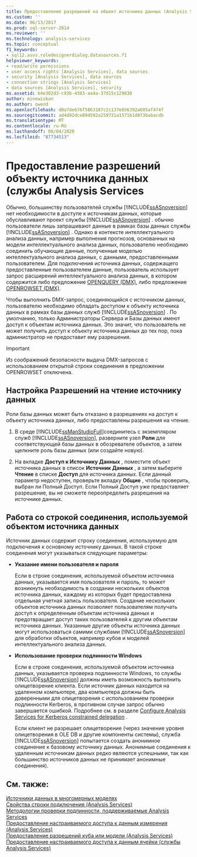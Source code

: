 ```yaml
---
title: Предоставление разрешений на объект источника данных (Analysis Services) | Документация Майкрософт
ms.custom: ''
ms.date: 06/13/2017
ms.prod: sql-server-2014
ms.reviewer: ''
ms.technology: analysis-services
ms.topic: conceptual
f1_keywords:
- sql12.asvs.roledesignerdialog.datasources.f1
helpviewer_keywords:
- read/write permissions
- user access rights [Analysis Services], data sources
- security [Analysis Services], data sources
- connection strings [Analysis Services]
- data sources [Analysis Services], security
ms.assetid: b4e302d3-c93b-4383-aa4a-37d15c129830
author: minewiskan
ms.author: owend
ms.openlocfilehash: d0a7de676f5863187c2c137e056392a605af474f
ms.sourcegitcommit: ad4d92dce894592a259721a1571b1d8736abacdb
ms.translationtype: MT
ms.contentlocale: ru-RU
ms.lasthandoff: 08/04/2020
ms.locfileid: "87734513"
---
```

# <a name="grant-permissions-on-a-data-source-object-analysis-services"></a>Предоставление разрешений объекту источника данных (службы Analysis Services
  Обычно, большинству пользователей службы [!INCLUDE[ssASnoversion](../../includes/ssasnoversion-md.md)] нет необходимости в доступе к источникам данных, которые обуславливают проект службы [!INCLUDE[ssASnoversion](../../includes/ssasnoversion-md.md)] . обычно пользователи лишь запрашивают данные в рамках базы данных службы [!INCLUDE[ssASnoversion](../../includes/ssasnoversion-md.md)] . Однако в контексте интеллектуального анализа данных, например выполнения прогнозов, основанных на модели интеллектуального анализа данных, пользователю необходимо соединить обучающие данные, полученные моделью интеллектуального анализа данных, с данными, предоставленными пользователем. Для подключения источника данных, содержащего предоставленные пользователем данные, пользователь использует запрос расширений интеллектуального анализа данных, в котором содержится либо предложение [OPENQUERY (DMX)](/sql/dmx/source-data-query-openquery), либо предложение [OPENROWSET (DMX)](/sql/dmx/source-data-query-openrowset).  
  
 Чтобы выполнить DMX-запрос, соединяющийся с источником данных, пользователю необходимо обладать доступом к объекту источника данных в рамках базы данных служб [!INCLUDE[ssASnoversion](../../includes/ssasnoversion-md.md)] . По умолчанию, только Администраторы Сервера и Базы данных имеют доступ к объектам источника данных. Это значит, что пользователь не может получить доступ к объекту источника данных до тех пор, пока администратор не предоставит ему разрешения.  
  
> [!IMPORTANT]  
>  Из соображений безопасности выдача DMX-запросов с использованием открытой строки соединения в предложении OPENROWSET отключена.  
  
## <a name="set-read-permissions-to-a-data-source"></a>Настройка Разрешений на чтение источнику данных  
 Роли базы данных может быть отказано в разрешениях на доступ к объекту источника данных, либо предоставлены разрешения на чтение.  
  
1.  В среде [!INCLUDE[ssManStudioFull](../../includes/ssmanstudiofull-md.md)]соединитесь с экземпляром служб [!INCLUDE[ssASnoversion](../../includes/ssasnoversion-md.md)], разверните узел **Роли** для соответствующей базы данных в обозревателе объектов, а затем щелкните роль базы данных (или создайте новую).  
  
2.  На вкладке **Доступ к Источнику Данных** , поместите объект источника данных в список **Источник Данных** , а затем выберите **Чтение** в списке **Доступ** для источника данных. Если данный параметр недоступен, проверьте вкладку **Общие** , чтобы проверить, выбран ли Полный Доступ. Если Полный Доступ уже предоставляет разрешение, вы не сможете переопределить разрешения на источнике данных.  
  
## <a name="working-with-the-connection-string-used-by-a-data-source-object"></a>Работа со строкой соединения, используемой объектом источника данных  
 Источник данных содержит строку соединения, используемую для подключения к основному источнику данных. В такой строке соединения могут указываться следующие параметры:  
  
-   **Указание имени пользователя и пароля**  
  
     Если в строке соединения, используемой объектом источника данных, указывается имя пользователя и пароль, то может возникнуть необходимость в создании нескольких объектов источника данных, каждому из которых будет предоставлена отдельная учетная запись пользователя. Создание нескольких объектов источника данных позволяет пользователям получать доступ к определенным объектам источника данных и предотвращает доступ таких пользователей к другим объектам источника данных. Указанные другие объекты источника данных могут использоваться самими службами [!INCLUDE[ssASnoversion](../../includes/ssasnoversion-md.md)] для обработки объектов, например кубов и моделей интеллектуального анализа данных.  
  
-   **Использование проверки подлинности Windows**  
  
     Если в строке соединения, используемой объектом источника данных, указывается проверка подлинности Windows, то службы [!INCLUDE[ssASnoversion](../../includes/ssasnoversion-md.md)] должны иметь возможность выполнить олицетворение клиента. Если источник данных находится на удаленном компьютере, два компьютера должны быть доверенными для олицетворения с использованием проверки подлинности Kerberos, в противном случае запрос обычно завершается ошибкой. Подробнее см. в разделе [Configure Analysis Services for Kerberos constrained delegation](../instances/configure-analysis-services-for-kerberos-constrained-delegation.md) .  
  
     Если клиент не разрешает олицетворение (через значение уровня олицетворения в OLE DB и другие компоненты системы), служба [!INCLUDE[ssASnoversion](../../includes/ssasnoversion-md.md)] попытается создать анонимное соединение к базовому источнику данных. Анонимные соединения к удаленным источникам данных редко являются успешными, так как большинство источников данных не принимает анонимные соединения).  
  
## <a name="see-also"></a>См. также:  
 [Источники данных в многомерных моделях](data-sources-in-multidimensional-models.md)   
 [Свойства строки подключения &#40;Analysis Services&#41;](../instances/connection-string-properties-analysis-services.md)   
 [Методологии проверки подлинности, поддерживаемые Analysis Services](../instances/authentication-methodologies-supported-by-analysis-services.md)   
 [Предоставление настраиваемого доступа к данным измерения &#40;Analysis Services&#41;](grant-custom-access-to-dimension-data-analysis-services.md)   
 [Предоставление разрешений куба или модели &#40;Analysis Services&#41;](grant-cube-or-model-permissions-analysis-services.md)   
 [Предоставление настраиваемого доступа к данным ячейки (службы Analysis Services)](grant-custom-access-to-cell-data-analysis-services.md)  
  
  
